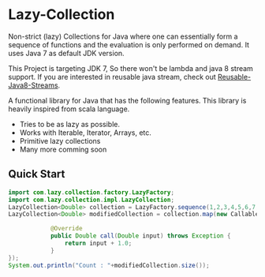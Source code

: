 # Lazy-Collection
Non-strict (lazy) Collections for Java where one can essentially form a sequence of functions and the evaluation is only performed on demand. It uses Java 7 as default JDK version.

This Project is targeting JDK 7, So there won't be lambda and java 8 stream support. If you are interested in reusable java stream, check out [Reusable-Java8-Streams](https://github.com/kishorenayar/Reusable-Java8-Streams).

A functional library for Java that has the following features. This library is heavily inspired from scala language.

 * Tries to be as lazy as possible.
 * Works with Iterable, Iterator, Arrays, etc.
 * Primitive lazy collections
 * Many more comming soon
 
## Quick Start

```java
import com.lazy.collection.factory.LazyFactory;
import com.lazy.collection.impl.LazyCollection;
LazyCollection<Double> collection = LazyFactory.sequence(1,2,3,4,5,6,7,8,9,10);
LazyCollection<Double> modifiedCollection = collection.map(new Callable1<Double, Double>() {

			@Override
			public Double call(Double input) throws Exception {				
				return input + 1.0;
			}
});
System.out.println("Count : "+modifiedCollection.size());
```

